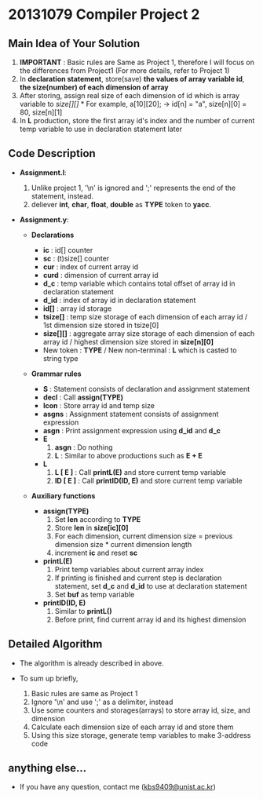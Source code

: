# 20131079 Compiler Project 2

## Main Idea of Your Solution
  1. **IMPORTANT** : Basic rules are Same as Project 1, therefore I will focus on the differences from Project1 (For more details, refer to Project 1)
  2. In **declaration statement**, store(save) **the values of array variable id**, **the size(number) of each dimension of array**
  3. After storing, assign real size of each dimension of id which is array variable to *size\[\]\[\]*
    * For example, a\[10\]\[20\]; -> id\[n\] = "a", size\[n\]\[0\] = 80, size\[n\]\[1\]
  4. In **L** production, store the first array id's index and the number of current temp variable to use in declaration statement later

## Code Description
* **Assignment.l**:
  1. Unlike project 1, '\n' is ignored and ';' represents the end of the statement, instead.
  2. deliever **int**, **char**, **float**, **double** as **TYPE** token to **yacc**.

* **Assignment.y**:
  - **Declarations**
	+ **ic** : id\[\] counter
	+ **sc** : (t)size\[\] counter
	+ **cur** : index of current array id
	+ **curd** : dimension of current array id
	+ **d\_c** : temp variable which contains total offset of array id in declaration statement
	+ **d\_id** : index of array id in declaration statement
	+ **id\[\]** : array id storage
	+ **tsize\[\]** : temp size storage of each dimension of each array id / 1st dimension size stored in tsize\[0\]
	+ **size\[\]\[\]** : aggregate array size storage of each dimension of each array id / highest dimension size stored in **size\[n\]\[0\]**

	* New token : **TYPE** / New non-terminal : **L** which is casted to string type

  - **Grammar rules**
	+ **S** : Statement consists of declaration and assignment statement
	+ **decl** : Call **assign(TYPE)**
	+ **lcon** : Store array id and temp size
	+ **asgns** : Assignment statement consists of assignment expression
	+ **asgn** : Print assignment expression using **d\_id** and **d\_c**
	+ **E**
	  1. **asgn** : Do nothing
	  2. **L** : Similar to above productions such as **E + E**
	+ **L**
	  1. **L \[ E \]** : Call **printL(E)** and store current temp variable
	  2. **ID \[ E \]** : Call **printID(ID, E)** and store current temp variable

  - **Auxiliary functions**
    + **assign(TYPE)**
	  1. Set **len** according to **TYPE**
	  2. Store **len** in **size\[ic\]\[0\]**
	  3. For each dimension, current dimension size = previous dimension size * current dimension length
	  4. increment **ic** and reset **sc**
	+ **printL(E)**
	  1. Print temp variables about current array index
	  2. If printing is finished and current step is declaration statement, set **d\_c** and **d\_id** to use at declaration statement
	  3. Set **buf** as temp variable
	+ **printID(ID, E)**
	  1. Similar to **printL()**
	  2. Before print, find current array id and its highest dimension

## Detailed Algorithm
* The algorithm is already described in above.

* To sum up briefly,
  1. Basic rules are same as Project 1
  2. Ignore '\n' and use ';' as a delimiter, instead
  3. Use some counters and storages(arrays) to store array id, size, and dimension
  4. Calculate each dimension size of each array id and store them
  5. Using this size storage, generate temp variables to make 3-address code

## anything else...

* If you have any question, contact me (kbs9409@unist.ac.kr)

